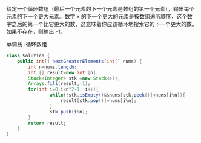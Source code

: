 给定一个循环数组（最后一个元素的下一个元素是数组的第一个元素），输出每个元素的下一个更大元素。数字 x 的下一个更大的元素是按数组遍历顺序，这个数字之后的第一个比它更大的数，这意味着你应该循环地搜索它的下一个更大的数。如果不存在，则输出 -1。

单调栈+循环数组
```java
class Solution {
    public int[] nextGreaterElements(int[] nums) {
        int n=nums.length;
        int [] result=new int [n];
        Stack<Integer> stk =new Stack<>();
        Arrays.fill(result,-1);
        for(int i=0;i<n*2-1; i++){
                while(!stk.isEmpty()&&nums[stk.peek()]<nums[i%n]){
                    result[stk.pop()]=nums[i%n];
                }
                stk.push(i%n);
        }
        return result;
    }
}
```
